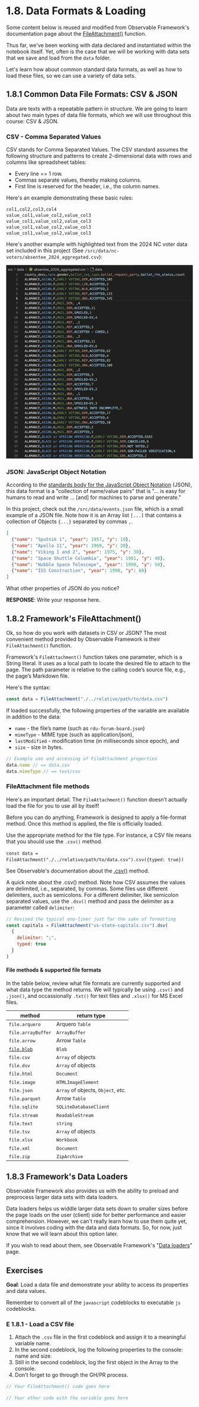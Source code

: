 # 1.8. Data Formats & Loading

<p class="cite_small">
  Some content below is reused and modified from Observable Framework's documentation page about the <a href="https://observablehq.com/framework/files" target="_blank" rel="noopenner noreferrer">FileAttachment()</a> function</a>.
</p>

Thus far, we've been working with data declared and instantiated within the notebook itself. Yet, often is the case that we will be working with data sets that we save and load from the `data` folder.

Let's learn how about common standard data formats, as well as how to load these files, so we can use a variety of data sets.

## 1.8.1 Common Data File Formats: CSV & JSON

Data are texts with a repeatable pattern in structure. We are going to learn about two main types of data file formats, which we will use throughout this course: CSV & JSON.

### CSV - Comma Separated Values

CSV stands for Comma Separated Values. The CSV standard assumes the following structure and patterns to create 2-dimensional data with rows and columns like spreadsheet tables:

- Every line == 1 row.
- Commas separate values, thereby making columns.
- First line is reserved for the header, i.e., the column names.

Here's an example demonstrating these basic rules:

```
col1,col2,col3,col4
value_col1,value_col2,value_col3
value_col1,value_col2,value_col3
value_col1,value_col2,value_col3
value_col1,value_col2,value_col3
```

Here's another example with highlighted text from the 2024 NC voter data set included in this project (See `/src/data/nc-voters/absentee_2024_aggregated.csv`):

![](./../assets/images/1-js/csv-example-ncv.png)

### JSON: JavaScript Object Notation

According to the [standards body for the JavaScript Object Notation](https://www.json.org/json-en.html) (JSON), this data format is a "collection of name/value pairs" that is "... is easy for humans to read and write ... [and] for machines to parse and generate."

In this project, check out the `/src/data/events.json` file, which is a small example of a JSON file. Note how it is an Array list `[...]` that contains a collection of Objects `{...}` separated by commas `,`.

```json
[
  {"name": "Sputnik 1", "year": 1957, "y": 10},
  {"name": "Apollo 11", "year": 1969, "y": 20},
  {"name": "Viking 1 and 2", "year": 1975, "y": 30},
  {"name": "Space Shuttle Columbia", "year": 1981, "y": 40},
  {"name": "Hubble Space Telescope", "year": 1990, "y": 50},
  {"name": "ISS Construction", "year": 1998, "y": 60}
]
```

<p class="question">
  What other properties of JSON do you notice?
</p>

**RESPONSE**: Write your response here.

## 1.8.2 Framework's FileAttachment()

Ok, so how do you work with datasets in CSV or JSON? The most convenient method provided by Observable Framework is their `FileAttachment()` function.

Framework's `FileAttachment()` function takes one parameter, which is a String literal. It uses as a local path to locate the desired file to attach to the page. The path parameter is relative to the calling code’s source file, e.g., the page’s Markdown file.

Here's the syntax:

```javascript
const data = FileAttachment("./../relative/path/to/data.csv")
```

If loaded successfully, the following properties of the variable are available in addition to the data:

- `name` - the file’s name (such as `rdu-forum-board.json`)
- `mimeType` - MIME type (such as application/json),
- `lastModified` - modification time (in milliseconds since epoch), and
- `size` - size in bytes.

```javascript
// Example use and accessing of FileAttachment properties
data.name // == data.csv
data.mimeType // == text/csv
```

### FileAttachment file methods

Here's an important detail. The `FileAttachment()` function doesn’t actually load the file for you to use all by itself!

Before you can do anything, Framework is designed to apply a file-format method. Once this method is applied, the file is officially loaded.

Use the appropriate method for the file type. For instance, a CSV file means that you should use the `.csv()` method.

<div class="example">
  <p>
    <code>const data = FileAttachment("./../relative/path/to/data.csv").csv({typed: true})</code>
  </p>
  <p>
    See Observable's documentation about the <a href="https://observablehq.com/framework/lib/csv" target="_blank" rel="noopenner noreferrer">.csv()</a> method.
  </p>
</div>

A quick note about the .csv() method. Note how CSV assumes the values are delimited, i.e., separated, by commas. Some files use different delimiters, such as semicolons. For a different delimiter, like semicolon separated values, use the `.dsv()` method and pass the delimiter as a parameter called `delimiter`:

```javascript
// Revised the typical one-liner just for the sake of formatting
const capitals = FileAttachment("us-state-capitals.csv").dsv(
  {
    delimiter: ";",
    typed: true
  }
)
```

#### File methods & supported file formats

In the table below, review what file formats are currently supported and what data type the method returns. We will typically be using `.csv()` and `.json()`, and occassionally `.txt()` for text files and `.xlsx()` for MS Excel files.

<!-- FileAttachment() Supported Filetypes -->
<table>
  <thead>
    <tr>
      <th>method</th>
      <th>return type</th>
    </tr>
  </thead>
  <tbody>
    <tr>
    <td><code>file.arquero</code></td>
    <td>Arquero <code>Table</code></td>
    </tr>
    <tr>
    <td><code>file.arrayBuffer</code></td>
    <td><code>ArrayBuffer</code></td>
    </tr>
    <tr>
    <td><code>file.arrow</code></td>
    <td>Arrow <code>Table</code></td>
    </tr>
    <tr>
    <td><a href="#binary-formats"><code>file.blob</code></td>
    <td><code>Blob</code></td>
    </tr>
    <tr>
    <td><code>file.csv</code></td>
    <td><code>Array</code> of objects</td>
    </tr>
    <tr>
    <td><code>file.dsv</code></td>
    <td><code>Array</code> of objects</td>
    </tr>
    <tr>
    <td><code>file.html</code></td>
    <td><code>Document</code></td>
    </tr>
    <tr>
    <td><code>file.image</code></td>
    <td><code>HTMLImageElement</code></td>
    </tr>
    <tr>
    <td><code>file.json</code></td>
    <td><code>Array</code> of objects, <code>Object</code>, <em>etc.</em></td>
    </tr>
    <tr>
    <td><code>file.parquet</code></td>
    <td>Arrow <code>Table</code></td>
    </tr>
    <tr>
    <td><code>file.sqlite</code></td>
    <td><code>SQLiteDatabaseClient</code></td>
    </tr>
    <tr>
    <td><code>file.stream</code></td>
    <td><code>ReadableStream</code></td>
    </tr>
    <tr>
    <td><code>file.text</code></td>
    <td><code>string</code></td>
    </tr>
    <tr>
    <td><code>file.tsv</code></td>
    <td><code>Array</code> of objects</td>
    </tr>
    <tr>
    <td><code>file.xlsx</code></td>
    <td><code>Workbook</code></td>
    </tr>
    <tr>
    <td><code>file.xml</code></td>
    <td><code>Document</code></td>
    </tr>
    <tr>
    <td><code>file.zip</code></td>
    <td><code>ZipArchive</code></td>
    </tr>
  </tbody>
</table>

## 1.8.3 Framework's Data Loaders

Observable Framework also provides us with the ability to preload and preprocess larger data sets with data loaders.

Data loaders helps us widdle larger data sets down to smaller sizes before the page loads on the user (client) side for better performance and easier comprehension. However, we can't really learn how to use them quite yet, since it involves coding with the data and data formats. So, for now, just know that we will learn about this option later.

If you wish to read about them, see Observable Framework's "[Data loaders](https://observablehq.com/framework/data-loaders)" page.

## Exercises

**Goal**: Load a data file and demonstrate your ability to access its properties and data values.

<p class="note">Remember to convert all of the <code>javascript</code> codeblocks to executable <code>js</code> codeblocks.

### E 1.8.1 - Load a CSV file

1. Attach the `.csv` file in the first codeblock and assign it to a meaningful variable name.
2. In the second codeblock, log the following properties to the console: name and size.
3. Still in the second codeblock, log the first object in the Array to the console.
4. Don't forget to go through the GH/PR process.

```javascript
// Your FileAttachment() code goes here
```

```javascript
// Your other code with the variable goes here
```
